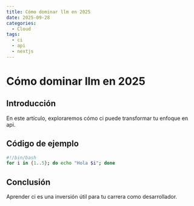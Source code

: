 ```yaml
---
title: Cómo dominar llm en 2025
date: 2025-09-28
categories:
  - Cloud
tags:
  - ci
  - api
  - nextjs
---
```


# Cómo dominar llm en 2025

## Introducción

En este artículo, exploraremos cómo ci puede transformar tu enfoque en api.

## Código de ejemplo

```bash
#!/bin/bash
for i in {1..5}; do echo "Hola $i"; done
```

## Conclusión

Aprender ci es una inversión útil para tu carrera como desarrollador.